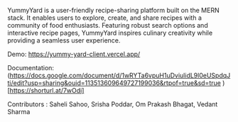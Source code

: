 YummyYard is a user-friendly recipe-sharing platform built on the MERN stack. It enables users to explore, create, and share recipes with a community of food enthusiasts. Featuring robust search options and interactive recipe pages, YummyYard inspires culinary creativity while providing a seamless user experience.

Demo: https://yummy-yard-client.vercel.app/

Documentation: (https://docs.google.com/document/d/1wRYTa6vpuH1uDviulidL9l0eUSpdqJti/edit?usp=sharing&ouid=113513609649727199036&rtpof=true&sd=true )[https://shorturl.at/7wOdi]

Contributors : Saheli Sahoo, Srisha Poddar, Om Prakash Bhagat, Vedant Sharma

